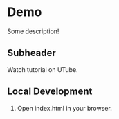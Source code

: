 # Demo

Some description!
## Subheader
Watch tutorial on UTube.

## Local Development

1. Open index.html in your browser.
